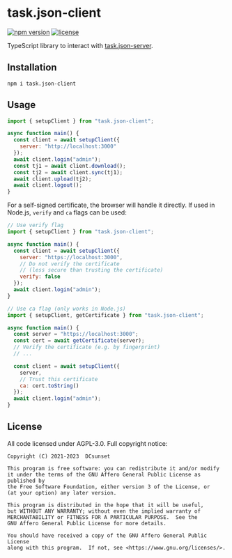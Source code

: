 # task.json-client

[![npm version](https://badgen.net/npm/v/task.json-client)](https://www.npmjs.com/package/task.json-client)
[![license](https://badgen.net/npm/license/task.json-client)](https://www.npmjs.com/package/task.json-client)

TypeScript library to interact with [task.json-server](https://github.com/DCsunset/task.json-server).

## Installation

```
npm i task.json-client
```

## Usage

```js
import { setupClient } from "task.json-client";

async function main() {
  const client = await setupClient({
    server: "http://localhost:3000"
  });
  await client.login("admin");
  const tj1 = await client.download();
  const tj2 = await client.sync(tj1);
  await client.upload(tj2);
  await client.logout();
}
```

For a self-signed certificate,
the browser will handle it directly.
If used in Node.js, `verify` and `ca` flags can be used:

```js
// Use verify flag
import { setupClient } from "task.json-client";

async function main() {
  const client = await setupClient({
    server: "https://localhost:3000",
    // Do not verify the certificate
    // (less secure than trusting the certificate)
    verify: false
  });
  await client.login("admin");
}
```

```js
// Use ca flag (only works in Node.js)
import { setupClient, getCertificate } from "task.json-client";

async function main() {
  const server = "https://localhost:3000";
  const cert = await getCertificate(server);
  // Verify the certificate (e.g. by fingerprint)
  // ...

  const client = await setupClient({
    server,
    // Trust this certificate
    ca: cert.toString()
  });
  await client.login("admin");
}
```

## License

All code licensed under AGPL-3.0. Full copyright notice:

    Copyright (C) 2021-2023  DCsunset

    This program is free software: you can redistribute it and/or modify
    it under the terms of the GNU Affero General Public License as published by
    the Free Software Foundation, either version 3 of the License, or
    (at your option) any later version.

    This program is distributed in the hope that it will be useful,
    but WITHOUT ANY WARRANTY; without even the implied warranty of
    MERCHANTABILITY or FITNESS FOR A PARTICULAR PURPOSE.  See the
    GNU Affero General Public License for more details.

    You should have received a copy of the GNU Affero General Public License
    along with this program.  If not, see <https://www.gnu.org/licenses/>.
